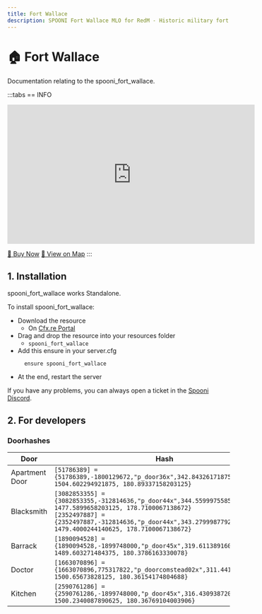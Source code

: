 ```yaml
---
title: Fort Wallace
description: SPOONI Fort Wallace MLO for RedM - Historic military fort with barracks and structures. Frontier fortification for New Hanover roleplay in Red Dead Redemption 2.
---
```


# 🏠 Fort Wallace
Documentation relating to the spooni_fort_wallace.

:::tabs
== INFO
<iframe width="560" height="315" src="https://www.youtube.com/embed/w5L69yCk_Uw?si=9u_qwMkKKrq7rd4y" frameborder="0" allow="accelerometer; autoplay; clipboard-write; encrypted-media; gyroscope; picture-in-picture; web-share" referrerpolicy="strict-origin-when-cross-origin" allowfullscreen></iframe>

<a href="https://spooni-mapping.tebex.io/package/6423059" class="button-buy">🛒 Buy Now</a>
<a href="https://spooni.de/rdr2/?m=house72" class="button-map">📍 View on Map</a>
:::

## 1. Installation
spooni_fort_wallace works Standalone.  

To install spooni_fort_wallace:
- Download the resource
  - On [Cfx.re Portal](https://portal.cfx.re/)
- Drag and drop the resource into your resources folder
  - `spooni_fort_wallace`
- Add this ensure in your server.cfg
  ```
    ensure spooni_fort_wallace
  ```
- At the end, restart the server

If you have any problems, you can always open a ticket in the [Spooni Discord](https://discord.gg/spooni).

## 2. For developers
### Doorhashes
| Door                      | Hash
|---------------------------|----------------------------------------------------------------------------------|
| Apartment Door            | `[51786389] = {51786389,-1800129672,"p_door36x",342.84326171875, 1504.602294921875, 180.89337158203125}`
| Blacksmith                | `[3082853355] = {3082853355,-312814636,"p_door44x",344.55999755859375, 1477.5899658203125, 178.7100067138672}` <br> `[2352497887] = {2352497887,-312814636,"p_door44x",343.2799987792969, 1479.4000244140625, 178.7100067138672}`
| Barrack                   | `[1890094528] = {1890094528,-1899748000,"p_door45x",319.61138916015625, 1489.603271484375, 180.3786163330078}`
| Doctor                    | `[1663070896] = {1663070896,775317822,"p_doorcomstead02x",311.44183349609375, 1500.65673828125, 180.36154174804688}`
| Kitchen                   | `[2590761286] = {2590761286,-1899748000,"p_door45x",316.4309387207031, 1500.2340087890625, 180.36769104003906}`

